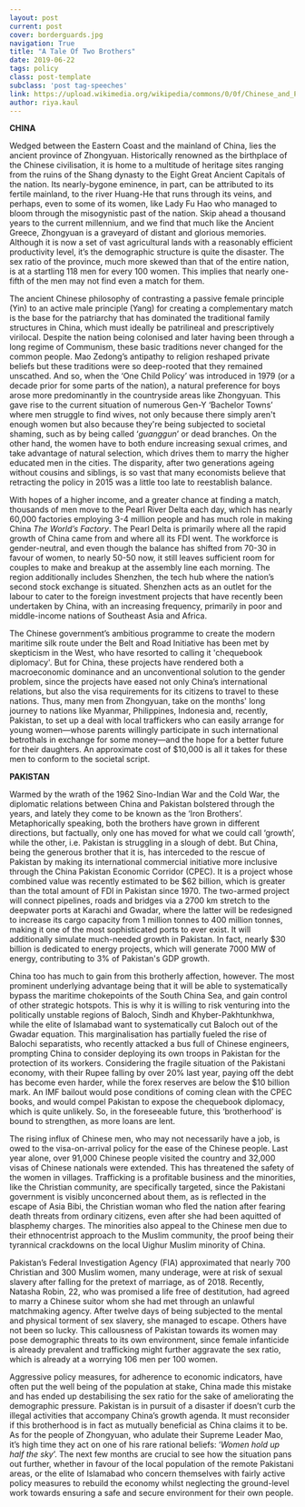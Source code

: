 ```yaml
---
layout: post
current: post
cover: borderguards.jpg
navigation: True
title: "A Tale Of Two Brothers"
date: 2019-06-22
tags: policy
class: post-template
subclass: 'post tag-speeches'
link: https://upload.wikimedia.org/wikipedia/commons/0/0f/Chinese_and_Pakistan_border_guards_at_Khunjerab_Pass_IMG_7721_Karakoram_Highway.jpg
author: riya.kaul
---
```

**CHINA**

Wedged between the Eastern Coast and the mainland of China, lies the ancient province of Zhongyuan. Historically renowned as the birthplace of the Chinese civilisation, it is home to a multitude of heritage sites ranging from the ruins of the Shang dynasty to the Eight Great Ancient Capitals of the nation. Its nearly-bygone eminence, in part, can be attributed to its fertile mainland, to the river Huang-He that runs through its veins, and perhaps, even to some of its women, like Lady Fu Hao who managed to bloom through the misogynistic past of the nation. Skip ahead a thousand years to the current millennium, and we find that much like the Ancient Greece, Zhongyuan is a graveyard of distant and glorious memories. Although it is now a set of vast agricultural lands with a reasonably efficient productivity level, it’s the demographic structure is quite the disaster. The sex ratio of the province, much more skewed than that of the entire nation, is at a startling 118 men for every 100 women. This implies that nearly one-fifth of the men may not find even a match for them.

  

The ancient Chinese philosophy of contrasting a passive female principle (Yin) to an active male principle (Yang) for creating a complementary match is the base for the patriarchy that has dominated the traditional family structures in China, which must ideally be patrilineal and prescriptively virilocal. Despite the nation being colonised and later having been through a long regime of Communism, these basic traditions never changed for the common people. Mao Zedong’s antipathy to religion reshaped private beliefs but these traditions were so deep-rooted that they remained unscathed. And so, when the ‘One Child Policy’ was introduced in 1979 (or a decade prior for some parts of the nation), a natural preference for boys arose more predominantly in the countryside areas like Zhongyuan. This gave rise to the current situation of numerous Gen-Y ‘Bachelor Towns’ where men struggle to find wives, not only because there simply aren't enough women but also because they're being subjected to societal shaming, such as by being called ‘*guanggun*’ or dead branches. On the other hand, the women have to both endure increasing sexual crimes, and take advantage of natural selection, which drives them to marry the higher educated men in the cities. The disparity, after two generations ageing without cousins and siblings, is so vast that many economists believe that retracting the policy in 2015 was a little too late to reestablish balance.

  

With hopes of a higher income, and a greater chance at finding a match, thousands of men move to the Pearl River Delta each day, which has nearly 60,000 factories employing 3-4 million people and has much role in making China *The World’s Factory*. The Pearl Delta is primarily where all the rapid growth of China came from and where all its FDI went. The workforce is gender-neutral, and even though the balance has shifted from 70-30 in favour of women, to nearly 50-50 now, it still leaves sufficient room for couples to make and breakup at the assembly line each morning. The region additionally includes Shenzhen, the tech hub where the nation’s second stock exchange is situated. Shenzhen acts as an outlet for the labour to cater to the foreign investment projects that have recently been undertaken by China, with an increasing frequency, primarily in poor and middle-income nations of Southeast Asia and Africa.

  

The Chinese government’s ambitious programme to create the modern maritime silk route under the Belt and Road Initiative has been met by skepticism in the West, who have resorted to calling it 'chequebook diplomacy'. But for China, these projects have rendered both a macroeconomic dominance and an unconventional solution to the gender problem, since the projects have eased not only China’s international relations, but also the visa requirements for its citizens to travel to these nations. Thus, many men from Zhongyuan, take on the months' long journey to nations like Myanmar, Philippines, Indonesia and, recently, Pakistan, to set up a deal with local traffickers who can easily arrange for young women―whose parents willingly participate in such international betrothals in exchange for some money―and the hope for a better future for their daughters. An approximate cost of $10,000 is all it takes for these men to conform to the societal script.

  

**PAKISTAN**

  

Warmed by the wrath of the 1962 Sino-Indian War and the Cold War, the diplomatic relations between China and Pakistan bolstered through the years, and lately they come to be known as the ‘Iron Brothers’. Metaphorically speaking, both the brothers have grown in different directions, but factually, only one has moved for what we could call ‘growth’, while the other, i.e. Pakistan is struggling in a slough of debt. But China, being the generous brother that it is, has interceded to the rescue of Pakistan by making its international commercial initiative more inclusive through the China Pakistan Economic Corridor (CPEC). It is a project whose combined value was recently estimated to be $62 billion, which is greater than the total amount of FDI in Pakistan since 1970. The two-armed project will connect pipelines, roads and bridges via a 2700 km stretch to the deepwater ports at Karachi and Gwadar, where the latter will be redesigned to increase its cargo capacity from 1 million tonnes to 400 million tonnes, making it one of the most sophisticated ports to ever exist. It will additionally simulate much-needed growth in Pakistan. In fact, nearly $30 billion is dedicated to energy projects, which will generate 7000 MW of energy, contributing to 3% of Pakistan's GDP growth.

  

China too has much to gain from this brotherly affection, however. The most prominent underlying advantage being that it will be able to systematically bypass the maritime chokepoints of the South China Sea, and gain control of other strategic hotspots. This is why it is willing to risk venturing into the politically unstable regions of Baloch, Sindh and Khyber-Pakhtunkhwa, while the elite of Islamabad want to systematically cut Baloch out of the Gwadar equation. This marginalisation has partially fueled the rise of Balochi separatists, who recently attacked a bus full of Chinese engineers, prompting China to consider deploying its own troops in Pakistan for the protection of its workers. Considering the fragile situation of the Pakistani economy, with their Rupee falling by over 20% last year, paying off the debt has become even harder, while the forex reserves are below the $10 billion mark. An IMF bailout would pose conditions of coming clean with the CPEC books, and would compel Pakistan to expose the chequebook diplomacy, which is quite unlikely. So, in the foreseeable future, this ‘brotherhood’ is bound to strengthen, as more loans are lent.

  

The rising influx of Chinese men, who may not necessarily have a job, is owed to the visa-on-arrival policy for the ease of the Chinese people. Last year alone, over 91,000 Chinese people visited the country and 32,000 visas of Chinese nationals were extended. This has threatened the safety of the women in villages. Trafficking is a profitable business and the minorities, like the Christian community, are specifically targeted, since the Pakistani government is visibly unconcerned about them, as is reflected in the escape of Asia Bibi, the Christian woman who fled the nation after fearing death threats from ordinary citizens, even after she had been aquitted of blasphemy charges. The minorities also appeal to the Chinese men due to their ethnocentrist approach to the Muslim community, the proof being their tyrannical crackdowns on the local Uighur Muslim minority of China.

  

Pakistan’s Federal Investigation Agency (FIA) approximated that nearly 700 Christian and 300 Muslim women, many underage, were at risk of sexual slavery after falling for the pretext of marriage, as of 2018. Recently, Natasha Robin, 22, who was promised a life free of destitution, had agreed to marry a Chinese suitor whom she had met through an unlawful matchmaking agency. After twelve days of being subjected to the mental and physical torment of sex slavery, she managed to escape. Others have not been so lucky. This callousness of Pakistan towards its women may pose demographic threats to its own environment, since female infanticide is already prevalent and trafficking might further aggravate the sex ratio, which is already at a worrying 106 men per 100 women.

  

Aggressive policy measures, for adherence to economic indicators, have often put the well being of the population at stake, China made this mistake and has ended up destabilising the sex ratio for the sake of ameliorating the demographic pressure. Pakistan is in pursuit of a disaster if doesn’t curb the illegal activities that accompany China’s growth agenda. It must reconsider if this brotherhood is in fact as mutually beneficial as China claims it to be. As for the people of Zhongyuan, who adulate their Supreme Leader Mao, it’s high time they act on one of his rare rational beliefs: ‘*Women hold up half the sky*’. The next few months are crucial to see how the situation pans out further, whether in favour of the local population of the remote Pakistani areas, or the elite of Islamabad who concern themselves with fairly active policy measures to rebuild the economy whilst neglecting the ground-level work towards ensuring a safe and secure environment for their own people.
